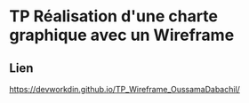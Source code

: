 # TP Réalisation d'une charte graphique avec un Wireframe

## Lien
 https://devworkdin.github.io/TP_Wireframe_OussamaDabachil/

